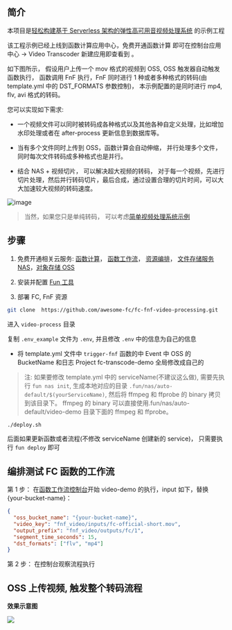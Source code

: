 ## 简介

本项目是[轻松构建基于 Serverless 架构的弹性高可用音视频处理系统](https://yq.aliyun.com/articles/727684) 的示例工程

该工程示例已经上线到函数计算应用中心，免费开通函数计算 即可在控制台应用中心 -> Video Transcoder 新建应用即查看到 。

如下图所示， 假设用户上传一个 mov 格式的视频到 OSS, OSS 触发器自动触发函数执行， 函数调用 FnF 执行，FnF 同时进行 1 种或者多种格式的转码(由 template.yml 中的 DST_FORMATS 参数控制)， 本示例配置的是同时进行 mp4, flv, avi 格式的转码。

您可以实现如下需求:

- 一个视频文件可以同时被转码成各种格式以及其他各种自定义处理，比如增加水印处理或者在 after-process 更新信息到数据库等。

- 当有多个文件同时上传到 OSS，函数计算会自动伸缩， 并行处理多个文件， 同时每次文件转码成多种格式也是并行。

- 结合 NAS + 视频切片， 可以解决超大视频的转码， 对于每一个视频，先进行切片处理，然后并行转码切片，最后合成，通过设置合理的切片时间，可以大大加速较大视频的转码速度。

![image](https://img.alicdn.com/tfs/TB1A.PSzrj1gK0jSZFuXXcrHpXa-570-613.png)

> 当然，如果您只是单纯转码， 可以考虑[简单视频处理系统示例](https://github.com/awesome-fc/fc-fnf-video-processing/tree/master/simple-video-processing)

## 步骤

1. 免费开通相关云服务: [函数计算](https://statistics.functioncompute.com/?title=ServerlessVideo&theme=ServerlessVideo&author=rsong&src=article&url=http://fc.console.aliyun.com)， [函数工作流](https://statistics.functioncompute.com/?title=ServerlessVideo&theme=ServerlessVideo&author=rsong&src=article&url=http://fnf.console.aliyun.com)， [资源编排](https://rosnext.console.aliyun.com/)， [文件存储服务 NAS](https://nas.console.aliyun.com/)，[对象存储 OSS](oss.console.aliyun.com/)

2. 安装并配置 [Fun 工具](https://help.aliyun.com/document_detail/64204.html)

3. 部署 FC, FnF 资源

```bash
git clone  https://github.com/awesome-fc/fc-fnf-video-processing.git
```

进入 `video-process` 目录

复制 `.env_example` 文件为 `.env`, 并且修改 `.env` 中的信息为自己的信息

- 将 template.yml 文件中 `trigger-fnf` 函数的中 Event 中 OSS 的 BucketName 和日志 Project fc-transcode-demo 全局修改成自己的

> 注: 如果要修改 template.yml 中的 serviceName(不建议这么做), 需要先执行 `fun nas init`, 生成本地对应的目录 `.fun/nas/auto-default/$(yourServiceName)`, 然后将 ffmpeg 和 ffprobe 的 binary 拷贝到该目录下。 ffmpeg 的 binary 可以直接使用.fun/nas/auto-default/video-demo 目录下面的 ffmpeg 和 ffprobe。

```bash
./deploy.sh
```

后面如果更新函数或者流程(不修改 serviceName 创建新的 service)， 只需要执行 `fun deploy` 即可

## 编排测试 FC 函数的工作流

第 1 步： 在[函数工作流控制台](https://fnf.console.aliyun.com/fnf/cn-hangzhou/flows)开始 video-demo 的执行，input 如下，替换 {your-bucket-name}：

```json
{
  "oss_bucket_name": "{your-bucket-name}",
  "video_key": "fnf_video/inputs/fc-official-short.mov",
  "output_prefix": "fnf_video/outputs/fc/1",
  "segment_time_seconds": 15,
  "dst_formats": ["flv", "mp4"]
}
```

第 2 步： 在控制台观察流程执行

## OSS 上传视频, 触发整个转码流程

**效果示意图**

![](https://img.alicdn.com/tfs/TB1jgKSzCf2gK0jSZFPXXXsopXa-1280-720.gif)
